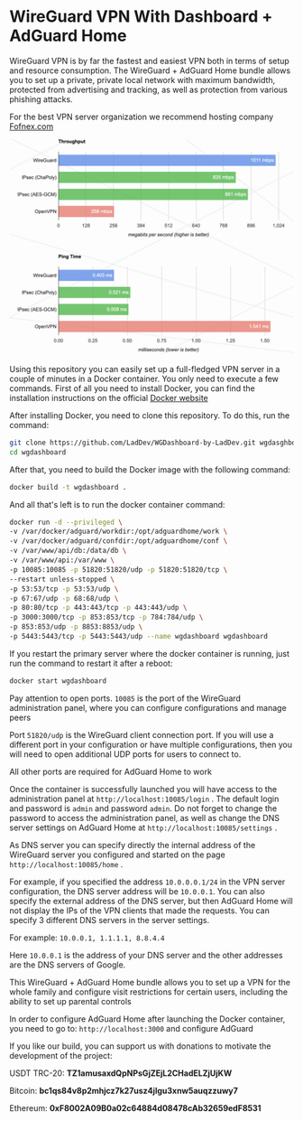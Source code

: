 # WireGuard VPN With Dashboard + AdGuard Home

WireGuard VPN is by far the fastest and easiest VPN both in terms of setup and resource consumption. 
The WireGuard + AdGuard Home bundle allows you to set up a private, 
private local network with maximum bandwidth, protected from advertising and tracking, 
as well as protection from various phishing attacks.

For the best VPN server organization we recommend hosting company [Fofnex.com](https://fornex.com/c/fff118/)

![WireGuard Chart](charts.png)

Using this repository you can easily set up a full-fledged VPN server in a couple of minutes in a Docker container. You only need to execute a few commands.
First of all you need to install Docker, you can find the installation instructions on the official [Docker website](https://docs.docker.com/engine/install/)

After installing Docker, you need to clone this repository. To do this, run the command:

```bash
git clone https://github.com/LadDev/WGDashboard-by-LadDev.git wgdasghboard
cd wgdashboard
```
After that, you need to build the Docker image with the following command:

```bash
docker build -t wgdashboard .
```
And all that's left is to run the docker container command:
```bash
docker run -d --privileged \
-v /var/docker/adguard/workdir:/opt/adguardhome/work \
-v /var/docker/adguard/confdir:/opt/adguardhome/conf \
-v /var/www/api/db:/data/db \
-v /var/www/api:/var/www \
-p 10085:10085 -p 51820:51820/udp -p 51820:51820/tcp \
--restart unless-stopped \
-p 53:53/tcp -p 53:53/udp \
-p 67:67/udp -p 68:68/udp \
-p 80:80/tcp -p 443:443/tcp -p 443:443/udp \
-p 3000:3000/tcp -p 853:853/tcp -p 784:784/udp \
-p 853:853/udp -p 8853:8853/udp \
-p 5443:5443/tcp -p 5443:5443/udp --name wgdashboard wgdashboard
```

If you restart the primary server where the docker container is running, just run the command to restart it after a reboot:

```bash
docker start wgdashboard
```

Pay attention to open ports. ``10085`` is the port of the WireGuard administration panel, where you can configure configurations and manage peers

Port ``51820/udp`` is the WireGuard client connection port. If you will use a different port in your configuration or have multiple configurations, 
then you will need to open additional UDP ports for users to connect to.


All other ports are required for AdGuard Home to work

Once the container is successfully launched you will have access to the administration panel at ``http://localhost:10085/login`` .
The default login and password is ``admin`` and password ``admin``. Do not forget to change the password to access the administration panel, 
as well as change the DNS server settings on AdGuard Home at ``http://localhost:10085/settings`` .

As DNS server you can specify directly the internal address of the WireGuard server you configured and started on the page ``http://localhost:10085/home`` .

For example, if you specified the address ``10.0.0.0.1/24`` in the VPN server configuration, 
the DNS server address will be ``10.0.0.1``. 
You can also specify the external address of the DNS server, 
but then AdGuard Home will not display the IPs of the VPN clients that made the requests. 
You can specify 3 different DNS servers in the server settings. 

For example: ``10.0.0.1, 1.1.1.1, 8.8.4.4``

Here ``10.0.0.1`` is the address of your DNS server and the other addresses are the DNS servers of Google.

This WireGuard + AdGuard Home bundle allows you to set up a VPN for the whole family and configure visit restrictions for certain users, including the ability to set up parental controls

In order to configure AdGuard Home after launching the Docker container, you need to go to: ``http://localhost:3000`` and configure AdGuard

If you like our build, you can support us with donations to motivate the development of the project:


USDT TRC-20: **TZ1amusaxdQpNPsGjZEjL2CHadELZjUjKW**

Bitcoin: **bc1qs84v8p2mhjcz7k27usz4jlgu3xnw5auqzzuwy7**

Ethereum: **0xF8002A09B0a02c64884d08478cAb32659edF8531**

